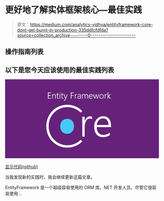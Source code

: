 # 更好地了解实体框架核心—最佳实践

> 原文：<https://medium.com/analytics-vidhya/entityframework-core-dont-get-burnt-in-production-335ddfcfdfda?source=collection_archive---------0----------------------->

## 操作指南列表

## 以下是您今天应该使用的最佳实践列表

![](img/17f622260076598f591028fd0cb14919.png)

[显示代码(github)](https://github.com/NMillard/EFCoreLearnings)

当我发现新的实践时，我会继续更新这篇文章。

EntityFramework 是一个超级容易使用的 ORM 库。NET 开发人员。尽管它很容易使用…